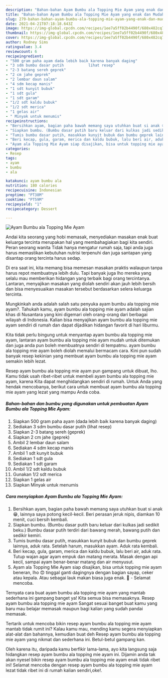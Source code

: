 ```yaml
---
description: "Bahan-bahan Ayam Bumbu ala Topping Mie Ayam yang enak dan Mudah Dibuat"
title: "Bahan-bahan Ayam Bumbu ala Topping Mie Ayam yang enak dan Mudah Dibuat"
slug: 279-bahan-bahan-ayam-bumbu-ala-topping-mie-ayam-yang-enak-dan-mudah-dibuat
date: 2021-04-21T07:18:18.643Z
image: https://img-global.cpcdn.com/recipes/1ee7a5ff02b4490f/680x482cq70/ayam-bumbu-ala-topping-mie-ayam-foto-resep-utama.jpg
thumbnail: https://img-global.cpcdn.com/recipes/1ee7a5ff02b4490f/680x482cq70/ayam-bumbu-ala-topping-mie-ayam-foto-resep-utama.jpg
cover: https://img-global.cpcdn.com/recipes/1ee7a5ff02b4490f/680x482cq70/ayam-bumbu-ala-topping-mie-ayam-foto-resep-utama.jpg
author: Rodney Sims
ratingvalue: 3.4
reviewcount: 6
recipeingredient:
- "500 gram paha ayam dada lebih baik karena banyak daging"
- "3 sdm bumbu dasar putih           lihat resep"
- "2-3 batang sereh geprek"
- "2 cm jahe geprek"
- "2 lembar daun salam"
- "4 sdm kecap manis"
- "1 sdt kunyit bubuk"
- "1 sdt gula"
- "1 sdt garam"
- "1/2 sdt kaldu bubuk"
- "1/2 sdt merica"
- "1 gelas air"
- " Minyak untuk menumis"
recipeinstructions:
- "Bersihkan ayam, bagian paha bawah memang saya utuhkan buat si anak 😁, lainnya saya potong kecil-kecil. Beri perasan jeruk nipis, diamkan 10 menit, cuci bersih kembali."
- "Siapkan bumbu. (Bumbu dasar putih baru keluar dari kulkas jadi sedikit beku.) Bumbu dasar putih terdiri dari bawang merah, bawang putih dan sedikir kemiri."
- "Tumis bumbu dasar putih, masukkan kunyit bubuk dan bumbu geprek lainnya, aduk rata. Setelah harum, masukkan ayam. Aduk rata kembali."
- "Beri kecap, gula, garam, merica dan kaldu bubuk, lalu beri air, aduk rata. Tutup wajan agar ayam empuk dan matang merata. Masak dengan api kecil, sampai ayam benar-benar matang dan air menyusut."
- "Ayam ala Topping Mie Ayam siap disajikan, bisa untuk topping mie ayam beneran, lho 😍 tinggal ganti dagingnya dengan bagian sayap, ceker atau kepala. Atau sebagai lauk makan biasa juga enak. 🤤 Selamat mencoba."
categories:
- Resep
tags:
- ayam
- bumbu
- ala

katakunci: ayam bumbu ala 
nutrition: 180 calories
recipecuisine: Indonesian
preptime: "PT38M"
cooktime: "PT59M"
recipeyield: "1"
recipecategory: Dessert

---
```



![Ayam Bumbu ala Topping Mie Ayam](https://img-global.cpcdn.com/recipes/1ee7a5ff02b4490f/680x482cq70/ayam-bumbu-ala-topping-mie-ayam-foto-resep-utama.jpg)

Andai kita seorang yang hobi memasak, menyediakan masakan enak buat keluarga tercinta merupakan hal yang membahagiakan bagi kita sendiri. Peran seorang  wanita Tidak hanya mengatur rumah saja, tapi anda juga harus memastikan kebutuhan nutrisi terpenuhi dan juga santapan yang disantap orang tercinta harus sedap.

Di era  saat ini, kita memang bisa memesan masakan praktis walaupun tanpa harus repot membuatnya lebih dulu. Tapi banyak juga lho mereka yang selalu mau memberikan hidangan yang terbaik bagi orang tercintanya. Lantaran, menyajikan masakan yang diolah sendiri akan jauh lebih bersih dan bisa menyesuaikan masakan tersebut berdasarkan selera keluarga tercinta. 



Mungkinkah anda adalah salah satu penyuka ayam bumbu ala topping mie ayam?. Tahukah kamu, ayam bumbu ala topping mie ayam adalah sajian khas di Nusantara yang kini digemari oleh orang-orang dari berbagai wilayah di Indonesia. Kalian bisa menyajikan ayam bumbu ala topping mie ayam sendiri di rumah dan dapat dijadikan hidangan favorit di hari liburmu.

Kita tidak perlu bingung untuk menyantap ayam bumbu ala topping mie ayam, lantaran ayam bumbu ala topping mie ayam mudah untuk ditemukan dan juga anda pun boleh membuatnya sendiri di tempatmu. ayam bumbu ala topping mie ayam boleh diolah memalui bermacam cara. Kini pun sudah banyak resep kekinian yang membuat ayam bumbu ala topping mie ayam semakin lebih lezat.

Resep ayam bumbu ala topping mie ayam pun gampang untuk dibuat, lho. Kamu tidak usah ribet-ribet untuk membeli ayam bumbu ala topping mie ayam, karena Kita dapat menghidangkan sendiri di rumah. Untuk Anda yang hendak mencobanya, berikut cara untuk membuat ayam bumbu ala topping mie ayam yang lezat yang mampu Anda coba.

<!--inarticleads1-->

##### Bahan-bahan dan bumbu yang digunakan untuk pembuatan Ayam Bumbu ala Topping Mie Ayam:

1. Siapkan 500 gram paha ayam (dada lebih baik karena banyak daging)
1. Sediakan 3 sdm bumbu dasar putih           (lihat resep)
1. Siapkan 2-3 batang sereh (geprek)
1. Siapkan 2 cm jahe (geprek)
1. Ambil 2 lembar daun salam
1. Sediakan 4 sdm kecap manis
1. Ambil 1 sdt kunyit bubuk
1. Sediakan 1 sdt gula
1. Sediakan 1 sdt garam
1. Ambil 1/2 sdt kaldu bubuk
1. Gunakan 1/2 sdt merica
1. Siapkan 1 gelas air
1. Siapkan  Minyak untuk menumis




<!--inarticleads2-->

##### Cara menyiapkan Ayam Bumbu ala Topping Mie Ayam:

1. Bersihkan ayam, bagian paha bawah memang saya utuhkan buat si anak 😁, lainnya saya potong kecil-kecil. Beri perasan jeruk nipis, diamkan 10 menit, cuci bersih kembali.
1. Siapkan bumbu. (Bumbu dasar putih baru keluar dari kulkas jadi sedikit beku.) Bumbu dasar putih terdiri dari bawang merah, bawang putih dan sedikir kemiri.
1. Tumis bumbu dasar putih, masukkan kunyit bubuk dan bumbu geprek lainnya, aduk rata. Setelah harum, masukkan ayam. Aduk rata kembali.
1. Beri kecap, gula, garam, merica dan kaldu bubuk, lalu beri air, aduk rata. Tutup wajan agar ayam empuk dan matang merata. Masak dengan api kecil, sampai ayam benar-benar matang dan air menyusut.
1. Ayam ala Topping Mie Ayam siap disajikan, bisa untuk topping mie ayam beneran, lho 😍 tinggal ganti dagingnya dengan bagian sayap, ceker atau kepala. Atau sebagai lauk makan biasa juga enak. 🤤 - Selamat mencoba.




Ternyata cara buat ayam bumbu ala topping mie ayam yang mantab sederhana ini gampang banget ya! Kita semua bisa memasaknya. Resep ayam bumbu ala topping mie ayam Sangat sesuai banget buat kamu yang baru mau belajar memasak maupun bagi kalian yang sudah pandai memasak.

Tertarik untuk mencoba bikin resep ayam bumbu ala topping mie ayam mantab tidak rumit ini? Kalau kamu mau, mending kamu segera menyiapkan alat-alat dan bahannya, kemudian buat deh Resep ayam bumbu ala topping mie ayam yang nikmat dan sederhana ini. Betul-betul gampang kan. 

Oleh karena itu, daripada kamu berfikir lama-lama, ayo kita langsung saja hidangkan resep ayam bumbu ala topping mie ayam ini. Dijamin anda tak akan nyesel bikin resep ayam bumbu ala topping mie ayam enak tidak ribet ini! Selamat mencoba dengan resep ayam bumbu ala topping mie ayam lezat tidak ribet ini di rumah kalian sendiri,oke!.

